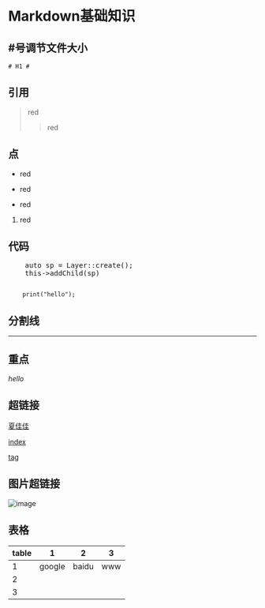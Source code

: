 # Markdown基础知识

## #号调节文件大小

`# H1 #`


## 引用

> red
>> red

## 点
* red
+ red
- red
1. red

## 代码
<pre>
    auto sp = Layer::create();
    this->addChild(sp)
</pre>

<code>
    print("hello");
</code>

## 分割线
----------------

## 重点
*hello*


## 超链接
[夏佳佳](https://www.baidu.com)

[index](/index.md)

[tag]: /index.md

[tag][]

## 图片超链接
![image](/img/a.jpg)

## 表格
table|1|2|3
-|-|-|-
1|google|baidu|www
2|
3|
